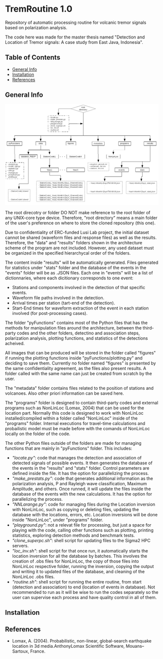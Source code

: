 # TremRoutine 1.0

Repository of automatic processing routine for volcanic tremor signals based on polarization analysis.

The code here was made for the master thesis named "Detection and Location of Tremor signals: A case study from East Java, Indonesia".

## Table of Contents
* [General Info](#general-info)
* [Installation](#installation)
* [References](#references)

## General Info

![Architecture](./code_architecture.png)

The root direcotry or folder DO NOT make reference to the root folder of any UNIX-core type device. Therefore, "root directory" means a main folder of the user's preference on where to store the cloned repository (this one).

Due to confidentiality of ERC-funded Lusi Lab project, the initial dataset cannot be shared (waveform files and response files) as well as the results. Therefore, the "data" and "results" folders shown in the architecture scheme of the program are not included. However, any used dataset must be organized in the specified hierarchycal order of the folders. 

The content inside "results" will be automatically generated. Files generated for statistics under "stats" folder and the database of the events in the "events" folder will be as .JSON files. Each one in "events" will be a list of dictionnaries, where each dicitionary corresponds to one event: 
  - Stations and components involved in the detection of that specific events.
  - Waveform file paths involved in the detection.
  - Arrival times per station (tart-end of the detection).
  - Start-End times for waveform extraction of the event in each station involved (for post-processing cases). 

The folder "pyFunctions" contains most of the Python files that has the methods for manipulation files around the architecture, between the third-party codes and the other folders, detectino and association steps, polarization analysis, plotting functions, and statistics of the detections acheived.

All images that can be produced will be stored in the folder called "figures" if running the plotting functions inside "pyFunctions/plotting.py" and deciding to save them. Currently no folder named "figures" is presented by the same confidentiality agreement, as the files also present results. A folder called with the same name can just be created from scratch by the user.

The "metadata" folder contains files related to the position of stations and volcanoes. Also other priori information can be saved here.

The "programs" folder is designed to contain third-party codes and external programs such as NonLinLoc (Lomax, 2004) that can be used for the location part. Normally this code is designed to work with NonLinLoc installed/compiled within a folder called "NonLinLoc" inside of the "programs" folder. Internal executions for travel-time calculations and probailistic model must be made before with the comands of NonLinLoc locally on the folder of the code.

The other Python files outside of the folders are made for managing functions that are mainly in "pyFunctions" folder. This includes:
  - _"locate.py"_: code that manages the detection and association of detected signals of possible events. It then generates the database of the events in the "results" and "stats" folder. Control parameters are defined inside the file. It has the option for parallelizing the process.
  - _"make_prestats.py"_: code that generates additional information as the polarization analysis, P and Rayleigh wave classification, Maximum Amplitude, and others. Once runned, it will update the files inside the database of the events with the new calculations. It has the option for parallelizing the process.
  - _"NNLarange.py"_: code for managing files during the Location inversion with NonLinLoc, such as copying or deleting files, updating the database with the locations, errors, etc. Location inversions will be done inside "NonLinLoc", under "programs" folder.
  - _"playground.py"_: not a relevat file for processing, but just a space for playing with the code, calling other functions such as plotting, printing statistics, exploring detection methods and benchmark tests.
  - _"clone_superpc.sh"_: shell script for updating files to the Sigma2 HPC servers.
  - _"loc_inv.sh"_: shell script for that once run, it automatically starts the location inversion for all the database by batches. This involves the creation of .obs files for NonLinLoc, the copy of those files into NonLinLoc respective folder, running the inversion, copying the output and writing it to updated files of the database, and cleaning of the NonLinLoc .obs files.
  - _"routine.sh"_: shell script for running the entire routine, from start (detection and association) to end (location of events in database). Not recommended to run as it will be wise to run the codes separately so the user can supervise each process and have quality control in all of them.


## Installation

## References

  - Lomax, A. (2004). Probabilistic, non-linear, global-search earthquake location in 3d media.AnthonyLomax Scientific Software, Mouans–Sartoux, France.
